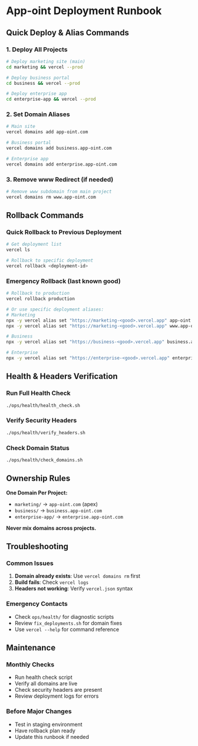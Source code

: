 # App-oint Deployment Runbook

## Quick Deploy & Alias Commands

### 1. Deploy All Projects

```bash
# Deploy marketing site (main)
cd marketing && vercel --prod

# Deploy business portal
cd business && vercel --prod

# Deploy enterprise app
cd enterprise-app && vercel --prod
```

### 2. Set Domain Aliases

```bash
# Main site
vercel domains add app-oint.com

# Business portal
vercel domains add business.app-oint.com

# Enterprise app
vercel domains add enterprise.app-oint.com
```

### 3. Remove www Redirect (if needed)

```bash
# Remove www subdomain from main project
vercel domains rm www.app-oint.com
```

## Rollback Commands

### Quick Rollback to Previous Deployment

```bash
# Get deployment list
vercel ls

# Rollback to specific deployment
vercel rollback <deployment-id>
```

### Emergency Rollback (last known good)

```bash
# Rollback to production
vercel rollback production

# Or use specific deployment aliases:
# Marketing
npx -y vercel alias set "https://marketing-<good>.vercel.app" app-oint.com
npx -y vercel alias set "https://marketing-<good>.vercel.app" www.app-oint.com

# Business
npx -y vercel alias set "https://business-<good>.vercel.app" business.app-oint.com

# Enterprise
npx -y vercel alias set "https://enterprise-<good>.vercel.app" enterprise.app-oint.com
```

## Health & Headers Verification

### Run Full Health Check

```bash
./ops/health/health_check.sh
```

### Verify Security Headers

```bash
./ops/health/verify_headers.sh
```

### Check Domain Status

```bash
./ops/health/check_domains.sh
```

## Ownership Rules

**One Domain Per Project:**

- `marketing/` → `app-oint.com` (apex)
- `business/` → `business.app-oint.com`
- `enterprise-app/` → `enterprise.app-oint.com`

**Never mix domains across projects.**

## Troubleshooting

### Common Issues

1. **Domain already exists**: Use `vercel domains rm` first
2. **Build fails**: Check `vercel logs`
3. **Headers not working**: Verify `vercel.json` syntax

### Emergency Contacts

- Check `ops/health/` for diagnostic scripts
- Review `fix_deployments.sh` for domain fixes
- Use `vercel --help` for command reference

## Maintenance

### Monthly Checks

- Run health check script
- Verify all domains are live
- Check security headers are present
- Review deployment logs for errors

### Before Major Changes

- Test in staging environment
- Have rollback plan ready
- Update this runbook if needed
